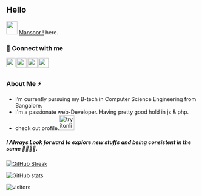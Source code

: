 
## Hello 
<img src="https://github.com/TheDudeThatCode/TheDudeThatCode/blob/master/Assets/Hi.gif" height="35" width="29"> [Mansoor !](https://mansoor-colb.github.io) here.


<h3 align="left">🤝 Connect with me</h3> 
<a href="https://www.linkedin.com/in/mansoor-ahmed-77723a223">
  <img align="left" width="24px" src="https://www.vectorlogo.zone/logos/linkedin/linkedin-icon.svg"  target="_blank"/>
</a>

<a href="mailto:mansoorahmedz991@gmail.com?cc=mansoorahmed52002@gmail.com">
  <img align="left" width="26px" src="https://www.vectorlogo.zone/logos/gmail/gmail-icon.svg" />
</a>
<a href="https://devfolio.co/@MansoorAhmed">
  <img align="left" width="26px" src="https://cdn1.iconfinder.com/data/icons/logos-and-brands-3/512/84_Dev_logo_logos-512.png" />
</a>
<a href="https://twitter.com/mansoor79134975">
  <img align="left" width="26px" src="https://www.vectorlogo.zone/logos/twitter/twitter-official.svg" />
</a>




<br></br>
<h3>About Me ⚡</h3>
<!--**mansoor-colb/mansoor-colb** is a ✨ _special_ ✨ repository because its `README.md` (this file) appears on your GitHub profile.--> 

<!-- Here are some ideas to get you started: -->

<!-- - 🔭 -->
-  I’m currently pursuing my B-tech in Computer Science Engineering from Bangalore.
-  I'm a passionate web-Developer. Having pretty good hold in js & php.
-  check out profile.[<img src='https://cdn.jsdelivr.net/npm/simple-icons@3.0.1/icons/tryitonline.svg' alt='tryitonline' height='40'>](https://mansoor-portfolio.unaux.com/) 

 <h5>I Always Look forward to explore new stuffs and being consistent in the same 🧩🐱‍👤💡.</h5>
<!-- - 🌱 I’m currently learning ...
- 👯 I’m looking to collaborate on ...
- 🤔 I’m looking for help with ...
- 💬 Ask me about ...
- 📫 How to reach me: .
- 😄 Pronouns: ...
- ⚡ Fun fact:.... -Vool..New fun-->




 [![GitHub Streak](https://github-readme-streak-stats.herokuapp.com/?user=mansoor-colb&theme=react)](https://git.io/streak-stats) 


![GitHub stats](https://github-readme-stats.vercel.app/api?username=mansoor-colb&show_icons=true) 



![visitors](https://visitor-badge.laobi.icu/badge?page_id=mansoor-colb.mansoor-colb)

